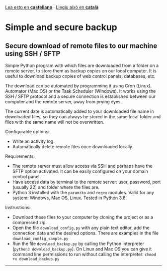 [Lea esto en **castellano**](README.es.md) · [Llegiu això en **català**](README.ca.md)

# Simple and secure backup
## Secure download of remote files to our machine using SSH / SFTP

Simple Python program with which files are downloaded from a folder on a remote server, to store them as backup copies on our local computer. It is useful to download backup copies of web control panels, databases, etc.

The download can be automated by programming it using Cron (Linux), Automator (Mac OS) or the Task Scheduler (Windows). It works using the SSH / SFTP protocol and a secure connection is established between our computer and the remote server, away from prying eyes.

The current date is automatically added to your downloaded file name in downloaded files, so they can always be stored in the same local folder and files with the same name will not be overwritten.

Configurable options:

- Write an activity log.
- Automatically delete remote files once downloaded locally.

Requirements:

- The remote server must allow access via SSH and perhaps have the SFTP option activated. It can be easily configured on your domain control panel.
- Have access data by terminal to the remote server: user, password, port (usually 22) and folder where the files are.
- Python 3 installed with the `paramiko` and `regex` modules. Valid for any system: Windows, Mac OS, Linux. Tested in Python 3.8.

Instructions:

- Download these files to your computer by cloning the project or as a compressed zip.
- Open the file `download_config.py` with any plain text editor, add the connection data and the desired options. There are examples in the file `download_config_sample.py`
- Run the file `download_backup.py` by calling the Python interpreter (`python3 download_backup.py`). On Linux and Mac OS you can give it command line permissions to run without calling the interpreter: `chmod +x download_backup.py`

---


